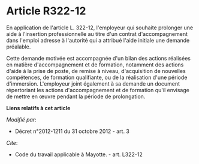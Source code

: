 # Article R322-12

En application de l'article L. 322-12, l'employeur qui souhaite prolonger une aide à l'insertion professionnelle au titre
d'un contrat d'accompagnement dans l'emploi adresse à l'autorité qui a attribué l'aide initiale une demande préalable. 

Cette demande motivée est accompagnée d'un bilan des actions réalisées en matière d'accompagnement et de formation, notamment
des actions d'aide à la prise de poste, de remise à niveau, d'acquisition de nouvelles compétences, de formation qualifiante,
ou de la réalisation d'une période d'immersion. L'employeur joint également à sa demande un document répertoriant les actions
d'accompagnement et de formation qu'il envisage de mettre en œuvre pendant la période de prolongation.

**Liens relatifs à cet article**

_Modifié par_:

  - Décret n°2012-1211 du 31 octobre 2012 - art. 3

_Cite_:

  - Code du travail applicable à Mayotte. - art. L322-12
